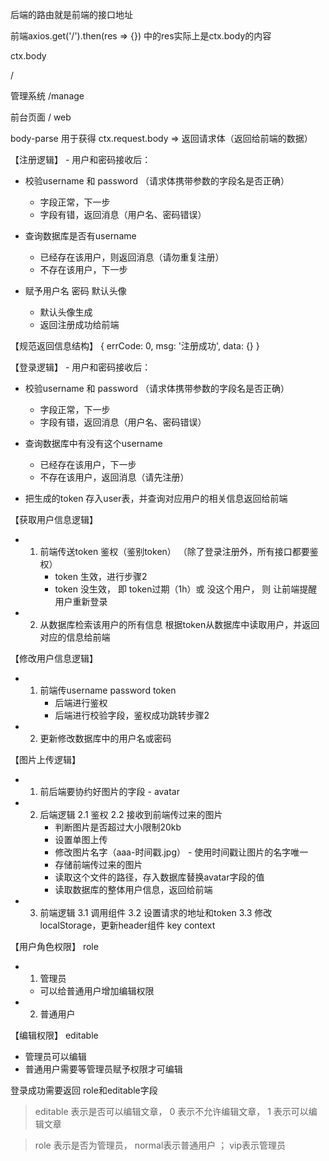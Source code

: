 
后端的路由就是前端的接口地址

前端axios.get('/').then(res => {}) 中的res实际上是ctx.body的内容

ctx.body


/

管理系统
/manage


前台页面
/ web


body-parse 用于获得 ctx.request.body   => 返回请求体（返回给前端的数据）



【注册逻辑】 - 用户和密码接收后：
- 校验username 和 password （请求体携带参数的字段名是否正确）
    - 字段正常，下一步
    - 字段有错，返回消息（用户名、密码错误）

- 查询数据库是否有username
    - 已经存在该用户，则返回消息（请勿重复注册）
    - 不存在该用户，下一步

- 赋予用户名 密码 默认头像
    - 默认头像生成
    - 返回注册成功给前端



【规范返回信息结构】
{
    errCode: 0,
    msg: '注册成功',
    data: {}
}


【登录逻辑】 - 用户和密码接收后：
- 校验username 和 password （请求体携带参数的字段名是否正确）
    - 字段正常，下一步
    - 字段有错，返回消息（用户名、密码错误）

- 查询数据库中有没有这个username
    - 已经存在该用户，下一步
    - 不存在该用户，返回消息（请先注册）

- 把生成的token 存入user表，并查询对应用户的相关信息返回给前端


【获取用户信息逻辑】
- 1. 前端传送token
    鉴权（鉴别token） （除了登录注册外，所有接口都要鉴权）
        - token 生效，进行步骤2
        - token 没生效， 即 token过期（1h）或 没这个用户， 则 让前端提醒用户重新登录
- 2. 从数据库检索该用户的所有信息
    根据token从数据库中读取用户，并返回对应的信息给前端


【修改用户信息逻辑】
- 1. 前端传username password token
     - 后端进行鉴权
     - 后端进行校验字段，鉴权成功跳转步骤2
- 2. 更新修改数据库中的用户名或密码


【图片上传逻辑】
- 1. 前后端要协约好图片的字段 - avatar
- 2. 后端逻辑
    2.1 鉴权
    2.2 接收到前端传过来的图片
        - 判断图片是否超过大小限制20kb
        - 设置单图上传
        - 修改图片名字（aaa-时间戳.jpg） - 使用时间戳让图片的名字唯一
        - 存储前端传过来的图片
        - 读取这个文件的路径，存入数据库替换avatar字段的值
        - 读取数据库的整体用户信息，返回给前端
- 3. 前端逻辑
    3.1 调用组件
    3.2 设置请求的地址和token
    3.3 修改localStorage，更新header组件 key context


【用户角色权限】 role
- 1. 管理员
    - 可以给普通用户增加编辑权限
- 2. 普通用户


【编辑权限】 editable
- 管理员可以编辑
- 普通用户需要等管理员赋予权限才可编辑

登录成功需要返回 role和editable字段

> editable 表示是否可以编辑文章， 0 表示不允许编辑文章， 1 表示可以编辑文章

> role 表示是否为管理员， normal表示普通用户 ； vip表示管理员


